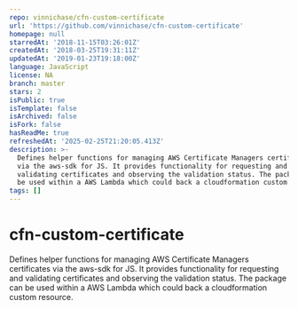 ```yaml
---
repo: vinnichase/cfn-custom-certificate
url: 'https://github.com/vinnichase/cfn-custom-certificate'
homepage: null
starredAt: '2018-11-15T03:26:01Z'
createdAt: '2018-03-25T19:31:11Z'
updatedAt: '2019-01-23T19:18:00Z'
language: JavaScript
license: NA
branch: master
stars: 2
isPublic: true
isTemplate: false
isArchived: false
isFork: false
hasReadMe: true
refreshedAt: '2025-02-25T21:20:05.413Z'
description: >-
  Defines helper functions for managing AWS Certificate Managers certificates
  via the aws-sdk for JS. It provides functionality for requesting and
  validating certificates and observing the validation status. The package can
  be used within a AWS Lambda which could back a cloudformation custom resource.
tags: []
---
```


# cfn-custom-certificate
Defines helper functions for managing AWS Certificate Managers certificates via the aws-sdk for JS. It provides functionality for requesting and validating certificates and observing the validation status. The package can be used within a AWS Lambda which could back a cloudformation custom resource.
